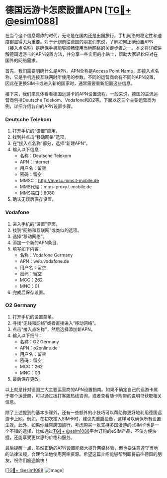 # 德国远游卡怎麽設置APN [[TG💪+ @esim1088](https://t.me/s/esim1088)]

在当今这个信息爆炸的时代，无论是在国内还是出国旅行，手机网络的稳定性和速度都显得尤为重要。对于计划前往德国的朋友们来说，了解如何正确设置APN（接入点名称）是确保手机能够顺畅使用当地网络的关键步骤之一。本文将详细讲解德国远游卡的APN设置方法，并分享一些实用的小贴士，帮助大家轻松应对在国外的网络需求。

首先，我们需要明确什么是APN。APN全称是Access Point Name，即接入点名称，它是手机连接互联网时所使用的参数。不同的运营商会有不同的APN设置，因此在更换SIM卡或进入新的国家时，通常需要重新配置这些信息。

接下来，我们来具体看看德国远游卡的APN设置流程。一般来说，德国的主流运营商包括Deutsche Telekom、Vodafone和O2等。下面以这三个主要运营商为例，详细介绍各自的APN设置步骤。

### Deutsche Telekom

1. 打开手机的“设置”应用。
2. 找到并点击“移动网络”选项。
3. 在“接入点名称”部分，选择“新建APN”。
4. 输入以下信息：
   - 名称：Deutsche Telekom
   - APN：internet
   - 用户名：留空
   - 密码：留空
   - MMSC：http://mmsc.mms.t-mobile.de
   - MMS代理：mms-proxy.t-mobile.de
   - MMS端口：8080
5. 确认无误后保存设置。

### Vodafone

1. 进入手机的“设置”界面。
2. 找到“网络和互联网”或类似的选项。
3. 选择“移动网络”。
4. 添加一个新的APN条目。
5. 填写如下内容：
   - 名称：Vodafone Germany
   - APN：web.vodafone.de
   - 用户名：留空
   - 密码：留空
   - MCC：262
   - MNC：01
6. 完成后保存设置。

### O2 Germany

1. 打开手机的设置菜单。
2. 寻找“无线和网络”或者直接进入“移动网络”。
3. 点击“接入点名称”，然后选择添加新APN。
4. 输入以下细节：
   - 名称：O2 Germany
   - APN：o2online.de
   - 用户名：留空
   - 密码：留空
   - MCC：262
   - MNC：03
5. 最后保存更改。

以上就是针对德国三大主要运营商的APN设置指南。如果不确定自己的远游卡属于哪个运营商，可以通过拨打客服热线咨询，或者查看随卡附带的说明书获取相关信息。

除了上述提到的基本步骤外，还有一些额外的小技巧可以帮助你更好地利用德国远游卡上网。例如，在初次插入SIM卡时，建议先重启设备，这样可以确保所有设置生效。此外，如果你经常跨国旅行，考虑购买一张支持多国漫游的eSIM卡也是一个不错的选择，比如通过[TG💪+ @esim1088](https://t.me/s/esim1088)平台订购的eSIM产品，不仅方便快捷，还能享受更优惠的价格和服务。

最后提醒一点，虽然正确的APN设置能极大提升网络体验，但也要注意遵守当地的法律法规，合理合法地使用网络资源。希望这篇介绍能够帮到即将前往德国的朋友，祝你们旅途愉快！

[[TG💪+ @esim1088](https://t.me/s/esim1088) ![Image](https://i.postimg.cc/4NQfJmqS/Snipaste-2025-05-13-00-14-12.png)]
